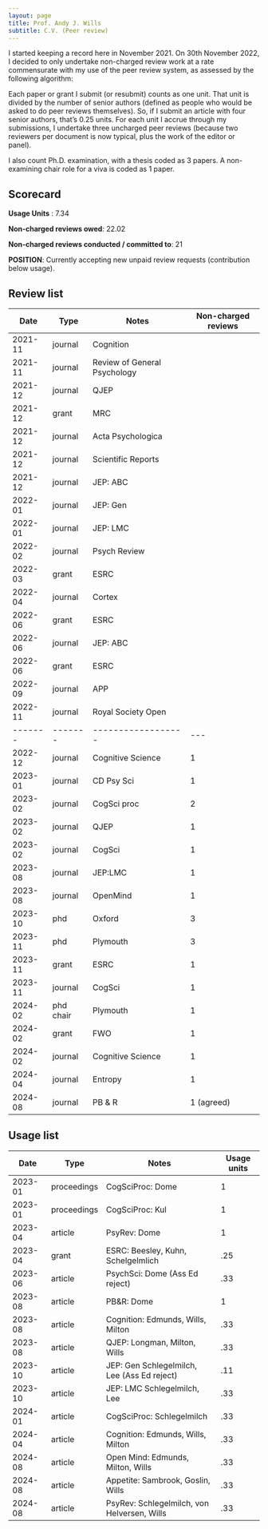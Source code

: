 ```yaml
---
layout: page
title: Prof. Andy J. Wills
subtitle: C.V. (Peer review)
---
```


I started keeping a record here in November 2021. On 30th November 2022, I decided to only undertake non-charged review work at a rate commensurate with my use of the peer review system, as assessed by the following algorithm:

Each paper or grant I submit (or resubmit) counts as one unit. That unit is divided by the number of senior authors (defined as people who would be asked to do peer reviews themselves). So, if I submit an article with four senior authors, that’s 0.25 units. For each unit I accrue through my submissions, I undertake three uncharged peer reviews (because two reviewers per document is now typical, plus the work of the editor or panel).

I also count Ph.D. examination, with a thesis coded as 3 papers. A non-examining chair role for a viva is coded as 1 paper.

## Scorecard

**Usage Units** : 7.34

**Non-charged reviews owed**: 22.02

**Non-charged reviews conducted / committed to**: 21

**POSITION**: Currently accepting new unpaid review requests (contribution below usage).

## Review list

| Date | Type | Notes | Non-charged reviews |
| ---- | ---- | ----- | ------------------- |
| 2021-11 | journal | Cognition |   |
| 2021-11 | journal | Review of General Psychology |   |
| 2021-12 | journal | QJEP |   |
| 2021-12 | grant   | MRC |   |
| 2021-12 | journal | Acta Psychologica |   |
| 2021-12 | journal | Scientific Reports |   |
| 2021-12 | journal | JEP: ABC |   |
| 2022-01 | journal | JEP: Gen |   |
| 2022-01 | journal | JEP: LMC |   |
| 2022-02 | journal | Psych Review |   |
| 2022-03 | grant   | ESRC |   |
| 2022-04 | journal | Cortex |   |
| 2022-06 | grant   | ESRC |   |
| 2022-06 | journal | JEP: ABC |   |
| 2022-06 | grant   | ESRC |   |
| 2022-09 | journal | APP |   |
| 2022-11 | journal | Royal Society Open |   |
| ------- | ------- | ------------------ | --- |
| 2022-12 | journal | Cognitive Science | 1 |
| 2023-01 | journal | CD Psy Sci | 1 |
| 2023-02 | journal | CogSci proc | 2 |
| 2023-02 | journal | QJEP | 1 |
| 2023-02 | journal | CogSci | 1 |
| 2023-08 | journal | JEP:LMC | 1 |
| 2023-08 | journal | OpenMind | 1 |
| 2023-10 | phd     | Oxford | 3 |
| 2023-11 | phd     | Plymouth | 3 |
| 2023-11 | grant   | ESRC | 1 |
| 2023-11 | journal | CogSci | 1 |
| 2024-02 | phd chair | Plymouth | 1 |
| 2024-02 | grant | FWO | 1 |
| 2024-02 | journal | Cognitive Science | 1 |
| 2024-04 | journal | Entropy | 1 |
| 2024-08 | journal | PB & R | 1 (agreed) |


## Usage list

| Date    | Type        | Notes            | Usage units |
| ------- | ----------- | ---------------- | ----------- |
| 2023-01 | proceedings | CogSciProc: Dome | 1           |
| 2023-01 | proceedings | CogSciProc: Kul  | 1           |
| 2023-04 | article     | PsyRev: Dome     | 1           |
| 2023-04 | grant       | ESRC: Beesley, Kuhn, Schelgelmlich | .25 |
| 2023-06 | article     | PsychSci: Dome (Ass Ed reject)  | .33           | 
| 2023-08 | article     | PB&R: Dome       | 1           |
| 2023-08 | article     | Cognition: Edmunds, Wills, Milton | .33 |
| 2023-08 | article     | QJEP: Longman, Milton, Wills | .33 |
| 2023-10 | article     | JEP: Gen Schlegelmilch, Lee (Ass Ed reject) | .11 |
| 2023-10 | article     | JEP: LMC Schlegelmilch, Lee | .33 |
| 2024-01 | article     | CogSciProc: Schlegelmilch | .33 |
| 2024-04 | article     | Cognition: Edmunds, Wills, Milton | .33 |
| 2024-08 | article     | Open Mind: Edmunds, Milton, Wills | .33 |
| 2024-08 | article     | Appetite: Sambrook, Goslin, Wills | .33 |
| 2024-08 | article     | PsyRev: Schlegelmilch, von Helversen, Wills | .33 |
